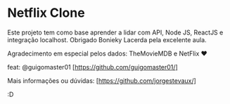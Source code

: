 # Netflix Clone
Este projeto tem como base aprender a lidar com API, Node JS, ReactJS e integração localhost. Obrigado Bonieky Lacerda pela excelente aula.

Agradecimento em especial pelos dados: TheMovieMDB e NetFlix ♥

feat: @guigomaster01 [https://github.com/guigomaster01/]

Mais informações ou dúvidas: [https://github.com/jorgestevaux/]

:D